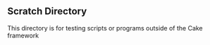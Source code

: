 ## Scratch Directory
This directory is for testing scripts or programs outside of the Cake framework 